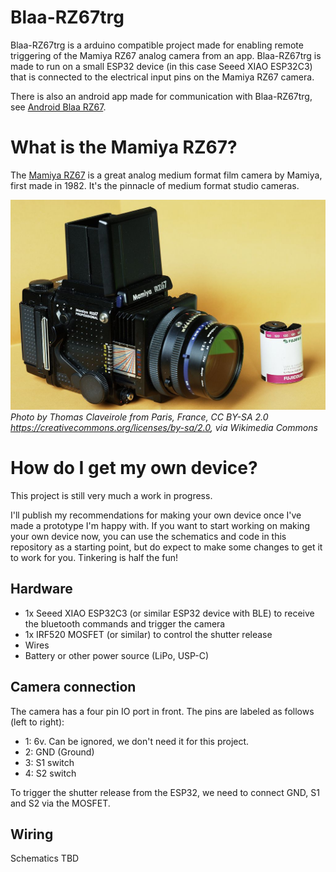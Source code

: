 # Blaa-RZ67trg

Blaa-RZ67trg is a arduino compatible project made for enabling remote triggering of the Mamiya RZ67 analog camera from an app. Blaa-RZ67trg is made to run on a small ESP32 device (in this case Seeed XIAO ESP32C3) that is connected to the electrical input pins on the Mamiya RZ67 camera.

There is also an android app made for communication with Blaa-RZ67trg, see [Android Blaa RZ67](https://github.com/mhellevang/Android-Blaa-RZ67).

# What is the Mamiya RZ67?

The [Mamiya RZ67](https://en.wikipedia.org/wiki/Mamiya_RZ67) is a great analog medium format film camera by Mamiya,
first made in 1982. It's the pinnacle of medium format studio cameras. 

![Photo of Mamiya RZ67](assets/Mamiya_RZ67_Professional_and_a_Fujifilm_color_120_format_roll_film_(60_mm_wide).jpg)
*Photo by Thomas Claveirole from Paris, France, CC BY-SA 2.0 <https://creativecommons.org/licenses/by-sa/2.0>, via Wikimedia Commons*

# How do I get my own device?

This project is still very much a work in progress. 

I'll publish my recommendations for making your own device once I've made a prototype I'm happy with. If you want to start working on making your own device now, you can use the schematics and code in this repository as a starting point, but do expect to make some changes to get it to work for you. Tinkering is half the fun!

## Hardware

* 1x Seeed XIAO ESP32C3 (or similar ESP32 device with BLE) to receive the bluetooth commands and trigger the camera
* 1x IRF520 MOSFET (or similar) to control the shutter release
* Wires
* Battery or other power source (LiPo, USP-C) 

## Camera connection

The camera has a four pin IO port in front. The pins are labeled as follows (left to right):

* 1: 6v. Can be ignored, we don't need it for this project.
* 2: GND (Ground)
* 3: S1 switch
* 4: S2 switch

To trigger the shutter release from the ESP32, we need to connect GND, S1 and S2 via the MOSFET.

## Wiring

Schematics TBD 